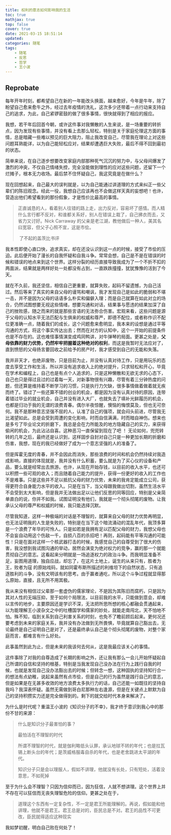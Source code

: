 ```yaml
---
title: 权利的意志如何影响我的生活
toc: true
mathjax: true
top: false
cover: true
date: 2021-03-15 18:51:14
updated:
categories: 随笔
tags:
	- 随笔
	- 反思	
	- 哲学
	- 王小波
---
```


## Reprobate

每年开年时刻，都希望自己在新的一年能改头换面，越来愈好，今年是牛年，除了盼望自己愈来愈牛之外，经过去年疫情的洗礼，这次多少还带着一点行动来支持自己的追求，为此，自己紧锣密鼓的做了很多事情，很快就得到了相应的报应。

我想，若干年后回首今朝，或许这件事对我懒散的人生来说，是一场重要的转折点，因为发现有些事情，并没有看上去那么轻松，特别是关于家庭伦理这方面的事情，总是暗藏一些难以预见的巨大阻力，阻止我改变自己，尽管我在理论上对这些问题耳熟能详，以为自己能轻松应对，结果却遭遇巨大失败，最后不得不回到最初的状态。

简单来说，在自己逐步想要改变家庭内部那种死气沉沉的努力中，与父母间爆发了激烈的冲突，不仅自己情绪失控，完全没能做到理性的应对这些问题，还留下一个烂摊子，根本无力收场。最后禁不住怀疑自己，我这究竟是在做什么？

现在回想起来，自己最大的误判就是，以为自己能通过讲道理的方式来纠正一些父辈们的陈旧观念。经此一役，我想自己应该再也不会做这样天真的妄想吧！也许，营造出他们希望看到的那份假象，才是性价比最高的事情。

> 正直诚恳的人，看着别人往错的路上走，出力反对，容易坏了感情。而人精什么言行都不反对，和谁都关系好，别人在错误上栽了，自己拂衣而去，又省力又讨好。Nick Carraway 的父亲是老江湖，教他做后一种人，美其名曰宽容，但父子心照不宣，这是市侩。
>
> ​																			了不起的盖茨比书评

我本性即使心直口快，追求真实，却在还没认识到这一点的时候，接受了市侩的压迫。此后便开始了漫长的自我怀疑和自我斗争。常常会想，自己是不是在错误的时候和错误的地点来到这个世界。这样分裂的经历直接导致我成为了一个不折不扣的两面派，结果就是两样好处一处都没有占到，一直跌跌撞撞，犹犹豫豫的活到了今天。

就在不久前，我还坚信，相信自己更重要，就算失败，起码不留遗憾，为自己活过。然后等来了真实的来自父母的谩骂和嘲讽，我才发现自己是如此的脆弱和不堪一击，并不是因为父母的话语多么朴实和偏僻入理；而是自己就算在如此对立的场合，仍然试图想要无视这些情绪，想要沟通和对话，结果事与愿违的结果加深了自己的挫败感，随之而来的就是那些言语的无法弥合伤害。宏观来看，这些问题是源于父母的认知水平无法匹配与生俱来的权威和尊严，即德不配位，或者称作识不配位更准确一点，随着我们的成长，这个问题愈来愈明显，我本来的设想是通过平等沟通的方式，将这个事实传达出去；然而在对方的认知中，这个一开始的前提条件也是不存在的。这也难怪事情演变成鸡同鸭讲，对牛弹琴的局面。更甚之处是，**父母依靠的财力优势，仍然牢牢把握着这种绝对的权利**，而这是我暂时无法应对了，直到愤怒的父母扬言要回收之前给予的房产时，我才感受到自己的无能和失落。

我并非天才，也绝非废物，只是目前为止，并没有认真对待工作，只是用玩乐的态度去享受工作和生活，所以并没有追求收入上的绝对提升，只求轻松和开心，毕竟在学术和编程上，自己也是有点个人追求的，只是这种懒散和无欲无求的心态下，自己也只是得过且过的过着每一天，对新事物很有兴趣，尽管有着三分钟热度的问题，但还算是维持着不断学习的习惯，只是执行力欠缺，很多事情做着做着就无疾而终了。错过了一些还算不错的创业的机会，都是因为没有认真对待的原因，连带着错过毕业的就业机会，自己并没有进入大厂，也就失去了填补光鲜履历的机会，也都是归功于我的无谓的浪费青春。偶尔半夜惊醒，懊恼的悔恨莫及，但也无可奈何。我不是那种意志坚强不屈的人，认准了自己的强项，就会闷头前进，尽管我无比渴望如此。总是会受到周遭的变化影响，时而自信满满，时而暗自神伤。想来也是多亏了毕业论文的折磨下，我总是会在力所能及的地方隐藏自己的实力，来获得偷闲的机会，为此沾沾自喜。这种恶习一直保留到现在了吧 ！ 无论如何，兜兜转转的几年之后，最终还是认识到，这样固步自封对自己只是一种更加长期的折磨和伤害，我想，现在的我已经做好了成为一个意志坚强的人的准备了。

但是挥霍无度的青春，并不会因此而消失，那些浪费的时间和机会仍然持续对我造成影响，直接的体现就是，我并没有什么积蓄，要么就是为了买心仪的设备和产品，要么就是经常出去旅游。也许，从现在开始存钱，以目前的收入水平，也还可以积攒一些可观的收入；而且随着自己能力的提升，获得一份更好的收入的工作也不是难事。只是这些并不足以抵抗父母的财力优势，未来的我肯定能成立公司，获得更符合自身能力水平的收入。只是在当下，当父母跟我做出切割，虽然生活水平不会受到太大影响，但是我并无法做出足以让他们反思的同等回应，特别是父亲简单直白的说，你并不如我。试图证明没有他们，我就是一个彻头彻尾的废物。让我承认父母的尊严和权威的时候，我只能选择沉默。

尽管我知道，这样一种极端的对话是不理智的，就算来自父母的财力优势再明显，也无法证明我的人生是失败的，特别是在当下这个暗流涌动的混乱年代，我顶多算是一个浪费了年华的可怜人。只是如若是我拥有足以匹配父母的财力，我想父母也不会妄自动用这个伤敌一千，自损八百的杀招吧！再则，起码能有平等沟通的可能性！只是在面对这样一个核武器打击的时候，我感觉自己的自尊受到了很大的伤害，我没想到我试图沟通的举动，居然会演变为绝对权力的竞争，赢的那一个就能贯彻自己的意志。这看起来分明就是一场追逐权力的政治斗争。而我明显准备不足，妄图用道理，独自应战，却忘了，在这片土地上，诞生的从来只有，胜者为王，败者为寇 的原始戏码，就如同霍布斯所描述的利维坦下的自然状态，只有追逐胜利的斗争，没有文明该有的思考。由于赢者通吃，所以这个斗争过程就显得那么原始，直接，且无所不用其极。

我从来没有相信过父辈那一套虚伪的儒家理论，不是因为其陈旧而腐朽，只是因为其对人性的无端压抑，至于如何个局限法，以目前我的水平，只能做到意会，却难以言传的地步，主要原因还是学识不深，无法把所思所想的核心都融会贯通起来，以为能理解王小波杂文之中的吐槽国学和儒家的妙处，就能走南闯北，天不怕地不怕。殊不知，临到关系到自己利害关系的时刻，也免不了瞻前顾后起来。更何况还要考虑到未来的家庭关系，我并没有办法做到无所畏惧，毕竟就算自己豁出去，无论最终是自己证明自己是对了，还是最终承认自己是个彻头彻尾的废物，对整个家庭而言，都难言有什么好处。

此事虽然到此为止，但是未来的我该何去何从，这是我最应该关心的事情。

这件事除了对我的自尊造成了长期的影响之外，还让我有那么一会儿开始怀疑起自己所谓的自信和坚持的根基，特别是当我发现自己没办法在行为上践行自我的时候，也就是发现自己没办法豁出去的时候；但转念一想，这种固执的坚持知行合一的想法有点幼稚，说起来虽然有点市侩，但是自己的行为虽然是践行自己的意志，但是如果是在无甚多收效的地方浪费太多执行力的话，自己还能一如既往的坚持自我吗？我深表怀疑。虽然无需做到哥白尼那种左右逢源，但是在关键点上默默为自己的坚持积攒实力还是完全做得到的。剩下的就交给时代本身来解决了。

为什么是时代呢？重温王小波的《知识分子的不幸》，我才终于意识到我心中的那份不甘的来源：

> 什么是知识分子最害怕的事？
>
> 最怕活在不理智的时代
>
> 所谓不理智的时代，就是伽利略低头认罪，承认地球不转的年代；也是拉瓦锡上断头台的年代；是茨威格服毒自杀的年代，也是老舍跳进太平湖的年代。
>
> 知识分子只是会以理服人，假如不讲理，他就没有长处，只有短处，活着没意思，不如死掉

至于为什么会不理智？只因为信仰而已，因为狂信，人就不想讲理。这个世界上并不存在可以狂信而无丧失理智危险的信仰。更甚之处在于，

> 道理这个东西有一定复杂性，不一定是君王所能理解的。再说，假如能和他讲理，他就不是君王。君王总是对的，臣民总是不对。君王的品性不可更改，臣民就得适应这种现实

我如梦初醒，明白自己败在何处了！

